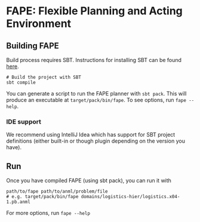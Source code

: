 # FAPE: Flexible Planning and Acting Environment


## Building FAPE

Build process requires SBT. Instructions for installing SBT can be found [here](http://www.scala-sbt.org/release/docs/Getting-Started/Setup.html).

    # Build the project with SBT
    sbt compile

You can generate a script to run the FAPE planner with `sbt pack`.
This will produce an executable at `target/pack/bin/fape`.
To see options, run `fape --help`.



### IDE support

We recommend using IntelliJ Idea which has support for SBT project
definitions (either built-in or though plugin depending on the version
you have).

## Run

Once you have compiled FAPE (using sbt pack), you can run it with

    path/to/fape path/to/anml/problem/file
    # e.g. target/pack/bin/fape domains/logistics-hier/logistics.x04-1.pb.anml

For more options, run `fape --help`



